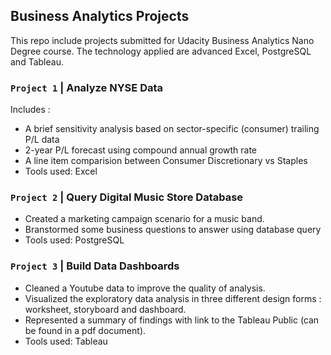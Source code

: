 ## Business Analytics Projects

This repo include projects submitted for Udacity Business Analytics Nano Degree course. The technology applied are advanced Excel, PostgreSQL and Tableau.

### `Project 1` | Analyze NYSE Data

Includes : 
- A brief sensitivity analysis based on sector-specific (consumer) trailing P/L data 
- 2-year P/L forecast using compound annual growth rate
- A line item comparision between Consumer Discretionary vs Staples
- Tools used: Excel

### `Project 2` | Query Digital Music Store Database

- Created a marketing campaign scenario for a music band.
- Branstormed some business questions to answer using database query  
- Tools used: PostgreSQL 

### `Project 3` | Build Data Dashboards

- Cleaned a Youtube data to improve the quality of analysis.
- Visualized the exploratory data analysis in three different design forms : worksheet, storyboard and dashboard.
- Represented a summary of findings with link to the Tableau Public (can be found in a pdf document).
- Tools used: Tableau

